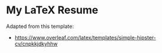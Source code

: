# My LaTeX Resume

Adapted from this template:
* https://www.overleaf.com/latex/templates/simple-hipster-cv/cnpkkjdkyhhw
